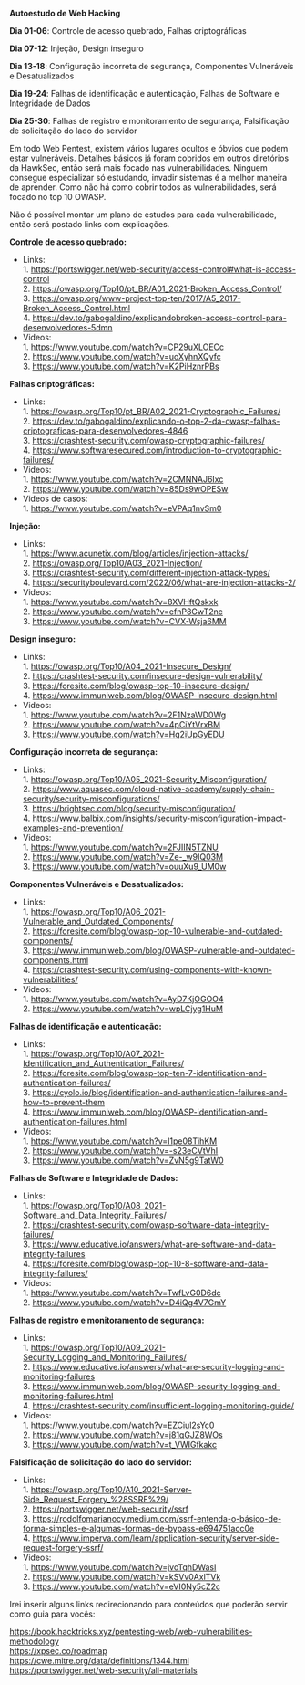 **Autoestudo de Web Hacking**

**Dia 01-06**: Controle de acesso quebrado, Falhas criptográficas   

**Dia 07-12**: Injeção, Design inseguro   

**Dia 13-18**: Configuração incorreta de segurança, Componentes Vulneráveis ​​e Desatualizados   

**Dia 19-24**: Falhas de identificação e autenticação, Falhas de Software e Integridade de Dados   

**Dia 25-30**: Falhas de registro e monitoramento de segurança, Falsificação de solicitação do lado do servidor   

Em todo Web Pentest, existem vários lugares ocultos e óbvios que podem estar vulneráveis. Detalhes básicos já foram cobridos em outros diretórios da HawkSec, então será mais focado nas vulnerabilidades. Ninguem consegue especializar só estudando, invadir sistemas é a melhor maneira de aprender. Como não há como cobrir todos as vulnerabilidades, será focado no top 10 OWASP.

Não é possível montar um plano de estudos para cada vulnerabilidade, então será postado links com explicações.

**Controle de acesso quebrado:**  
  * Links:   
        1. https://portswigger.net/web-security/access-control#what-is-access-control  
        2. https://owasp.org/Top10/pt_BR/A01_2021-Broken_Access_Control/  
        3. https://owasp.org/www-project-top-ten/2017/A5_2017-Broken_Access_Control.html  
        4. https://dev.to/gabogaldino/explicandobroken-access-control-para-desenvolvedores-5dmn  
  * Videos:  
        1. https://www.youtube.com/watch?v=CP29uXLOECc  
        2. https://www.youtube.com/watch?v=uoXyhnXQyfc  
        3. https://www.youtube.com/watch?v=K2PiHznrPBs  
  
**Falhas criptográficas:**  
  * Links:   
        1. https://owasp.org/Top10/pt_BR/A02_2021-Cryptographic_Failures/   
        2. https://dev.to/gabogaldino/explicando-o-top-2-da-owasp-falhas-criptograficas-para-desenvolvedores-4846  
        3. https://crashtest-security.com/owasp-cryptographic-failures/    
        4. https://www.softwaresecured.com/introduction-to-cryptographic-failures/   
  * Videos:  
        1. https://www.youtube.com/watch?v=2CMNNAJ6Ixc       
        2. https://www.youtube.com/watch?v=85Ds9wOPESw      
  * Videos de casos:  
        1. https://www.youtube.com/watch?v=eVPAq1nvSm0
 
**Injeção:** 
  * Links:   
        1. https://www.acunetix.com/blog/articles/injection-attacks/     
        2. https://owasp.org/Top10/A03_2021-Injection/   
        3. https://crashtest-security.com/different-injection-attack-types/  
        4. https://securityboulevard.com/2022/06/what-are-injection-attacks-2/   
  * Videos:  
        1. https://www.youtube.com/watch?v=8XVHftQskxk     
        2. https://www.youtube.com/watch?v=efnP8GwT2nc   
        3. https://www.youtube.com/watch?v=CVX-Wsja6MM  

**Design inseguro:**  
  * Links:   
        1. https://owasp.org/Top10/A04_2021-Insecure_Design/    
        2. https://crashtest-security.com/insecure-design-vulnerability/    
        3. https://foresite.com/blog/owasp-top-10-insecure-design/    
        4. https://www.immuniweb.com/blog/OWASP-insecure-design.html     
  * Videos:  
        1. https://www.youtube.com/watch?v=2F1NzaWD0Wg   
        2. https://www.youtube.com/watch?v=4pCiYtVrxBM     
        3. https://www.youtube.com/watch?v=Hq2iUpGyEDU  

**Configuração incorreta de segurança:**  
  * Links:   
        1. https://owasp.org/Top10/A05_2021-Security_Misconfiguration/    
        2. https://www.aquasec.com/cloud-native-academy/supply-chain-security/security-misconfigurations/    
        3. https://brightsec.com/blog/security-misconfiguration/    
        4. https://www.balbix.com/insights/security-misconfiguration-impact-examples-and-prevention/     
  * Videos:  
        1. https://www.youtube.com/watch?v=2FJIIN5TZNU     
        2. https://www.youtube.com/watch?v=Ze-_w9IQ03M   
        3. https://www.youtube.com/watch?v=ouuXu9_UM0w  

**Componentes Vulneráveis ​​e Desatualizados:**  
  * Links:   
        1. https://owasp.org/Top10/A06_2021-Vulnerable_and_Outdated_Components/    
        2. https://foresite.com/blog/owasp-top-10-vulnerable-and-outdated-components/     
        3. https://www.immuniweb.com/blog/OWASP-vulnerable-and-outdated-components.html    
        4. https://crashtest-security.com/using-components-with-known-vulnerabilities/     
  * Videos:  
        1. https://www.youtube.com/watch?v=AyD7KjOGOO4     
        2. https://www.youtube.com/watch?v=wpLCjyg1HuM     

**Falhas de identificação e autenticação:**  
  * Links:   
        1. https://owasp.org/Top10/A07_2021-Identification_and_Authentication_Failures/    
        2. https://foresite.com/blog/owasp-top-ten-7-identification-and-authentication-failures/    
        3. https://cyolo.io/blog/identification-and-authentication-failures-and-how-to-prevent-them    
        4. https://www.immuniweb.com/blog/OWASP-identification-and-authentication-failures.html     
  * Videos:  
        1. https://www.youtube.com/watch?v=I1pe08TihKM     
        2. https://www.youtube.com/watch?v=-s23eCVtVhI     
        3. https://www.youtube.com/watch?v=ZvN5g9TatW0  

**Falhas de Software e Integridade de Dados:**  
  * Links:   
        1. https://owasp.org/Top10/A08_2021-Software_and_Data_Integrity_Failures/    
        2. https://crashtest-security.com/owasp-software-data-integrity-failures/    
        3. https://www.educative.io/answers/what-are-software-and-data-integrity-failures    
        4. https://foresite.com/blog/owasp-top-10-8-software-and-data-integrity-failures/     
  * Videos:  
        1. https://www.youtube.com/watch?v=TwfLvG0D6dc     
        2. https://www.youtube.com/watch?v=D4iQg4V7GmY     

**Falhas de registro e monitoramento de segurança:**  
  * Links:   
        1. https://owasp.org/Top10/A09_2021-Security_Logging_and_Monitoring_Failures/    
        2. https://www.educative.io/answers/what-are-security-logging-and-monitoring-failures     
        3. https://www.immuniweb.com/blog/OWASP-security-logging-and-monitoring-failures.html     
        4. https://crashtest-security.com/insufficient-logging-monitoring-guide/   
  * Videos:  
        1. https://www.youtube.com/watch?v=EZCiul2sYc0      
        2. https://www.youtube.com/watch?v=j81qGJZ8WOs      
        3. https://www.youtube.com/watch?v=t_VWIGfkakc   

**Falsificação de solicitação do lado do servidor:**  
  * Links:   
        1. https://owasp.org/Top10/A10_2021-Server-Side_Request_Forgery_%28SSRF%29/      
        2. https://portswigger.net/web-security/ssrf     
        3. https://rodolfomarianocy.medium.com/ssrf-entenda-o-básico-de-forma-simples-e-algumas-formas-de-bypass-e694751acc0e     
        4. https://www.imperva.com/learn/application-security/server-side-request-forgery-ssrf/      
  * Videos:  
        1. https://www.youtube.com/watch?v=jvoTqhDWasI      
        2. https://www.youtube.com/watch?v=kSVv0AxlTVk      
        3. https://www.youtube.com/watch?v=eVI0Ny5cZ2c    

Irei inserir alguns links redirecionando para conteúdos que poderão servir como guia para vocês:  

https://book.hacktricks.xyz/pentesting-web/web-vulnerabilities-methodology  
https://xpsec.co/roadmap    
https://cwe.mitre.org/data/definitions/1344.html  
https://portswigger.net/web-security/all-materials   
